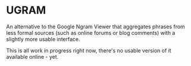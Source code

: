 # UGRAM

An alternative to the Google Ngram Viewer that aggregates phrases from less formal sources (such as online forums or blog comments) with a slightly more usable interface.

This is all work in progress right now, there's no usable version of it available online - yet.
